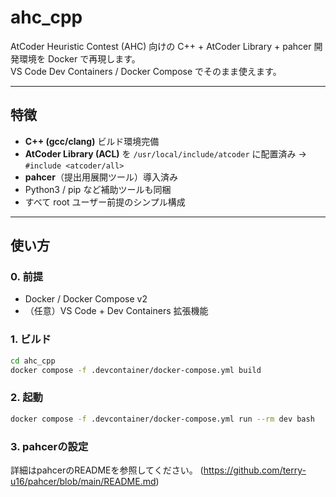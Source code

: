 # ahc_cpp

AtCoder Heuristic Contest (AHC) 向けの C++ + AtCoder Library + pahcer 開発環境を Docker で再現します。  
VS Code Dev Containers / Docker Compose でそのまま使えます。

---

## 特徴

- **C++ (gcc/clang)** ビルド環境完備  
- **AtCoder Library (ACL)** を `/usr/local/include/atcoder` に配置済み → `#include <atcoder/all>`  
- **pahcer**（提出用展開ツール）導入済み  
- Python3 / pip など補助ツールも同梱
- すべて root ユーザー前提のシンプル構成

---

## 使い方

### 0. 前提

- Docker / Docker Compose v2  
- （任意）VS Code + Dev Containers 拡張機能

### 1. ビルド

```bash
cd ahc_cpp
docker compose -f .devcontainer/docker-compose.yml build
```

### 2. 起動
```bash
docker compose -f .devcontainer/docker-compose.yml run --rm dev bash
```

### 3. pahcerの設定
詳細はpahcerのREADMEを参照してください。
(https://github.com/terry-u16/pahcer/blob/main/README.md)
